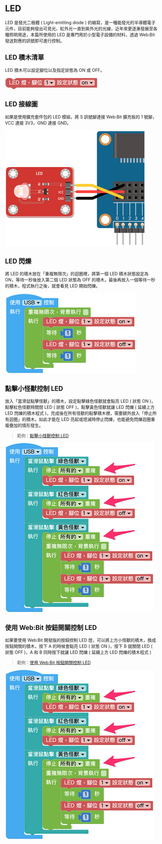 # LED

LED 是發光二極體 ( Light-emitting diode ) 的縮寫，是一種能發光的半導體電子元件，目前能夠發出可見光、紅外光一直到紫外光的光線，近年來更逐漸發展至各種照明用途，本篇所使用的 LED 是專門用於小型電子設備的材料，透過 Web:Bit 發送對應的訊號即可進行控制。

## LED 積木清單

LED 積木可以設定腳位以及指定狀態為 ON 或 OFF。

![LED](../../../../media/zh-tw/education/extension-full-package/led-01.jpg)

## LED 接線圖

如果是使用擴充套件包的 LED 模組，將 S 訊號腳連接 Web:Bit 擴充板的 1 號腳，VCC 連接 3V3，GND 連接 GND。

![LED](../../../../media/zh-tw/education/extension-full-package/led-02.jpg)

## LED 閃爍

將 LED 的積木放在「重複無限次」的迴圈裡，將第一個 LED 積木狀態設定為 ON，等待一秒後放入第二個 LED 狀態為 OFF 的積木，最後再放入一個等待一秒的積木，程式執行之後，就會看見 LED 開始閃爍。

![LED](../../../../media/zh-tw/education/extension-full-package/led-03.jpg)

## 點擊小怪獸控制 LED

放入「當滑鼠點擊怪獸」的積木，設定點擊綠色怪獸就會點亮 LED ( 狀態 ON )，點擊紅色怪獸時關閉 LED ( 狀態 OFF )，點擊黃色怪獸就讓 LED 閃爍 ( 延續上方 LED 閃爍的積木程式 )，完成後在所有怪獸的點擊積木裡，需要額外放入「停止所有迴圈」的積木，如此才能在 LED 亮起或熄滅時停止閃爍，也能避免閃爍迴圈重複疊加的情形發生。

> 範例：[點擊小怪獸控制 LED](https://webbit.webduino.io/blockly/?demo=default#8qMJ9M0Wj8D3W)

![LED](../../../../media/zh-tw/education/extension-full-package/led-04.jpg)

## 使用 Web:Bit 按鈕開關控制 LED

如果要使用 Web:Bit 開發版的按鈕控制 LED 燈，可以將上方小怪獸的積木，換成按鈕開關的積木，按下 A 的時候會點亮 LED ( 狀態 ON )，按下 B 就關閉 LED ( 狀態 OFF )，A 和 B 同時按下就讓 LED 閃爍 ( 延續上方 LED 閃爍的積木程式 )

> 範例：[使用 Web:Bit 按鈕開關控制 LED](https://webbit.webduino.io/blockly/?demo=default#py6lPpWKDzXqZ)

![LED](../../../../media/zh-tw/education/extension-full-package/led-04.jpg)

